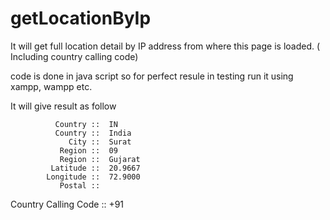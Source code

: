 getLocationByIp
===============

It will get full location detail by IP address from where this page is loaded. ( Including country calling code)

code is done in java script so for perfect resule in testing run it using xampp, wampp etc.

It will give result as follow

              Country ::  IN 
              Country ::  India 
                 City ::  Surat 
               Region ::  09 
               Region ::  Gujarat 
             Latitude ::  20.9667 
            Longitude ::  72.9000 
               Postal ::  
 Country Calling Code ::  +91
